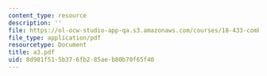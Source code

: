 ```yaml
---
content_type: resource
description: ''
file: https://ol-ocw-studio-app-qa.s3.amazonaws.com/courses/18-433-combinatorial-optimization-fall-2003/8d981f515b376fb285aeb80b70f65f40_a3.pdf
file_type: application/pdf
resourcetype: Document
title: a3.pdf
uid: 8d981f51-5b37-6fb2-85ae-b80b70f65f40
---
```

